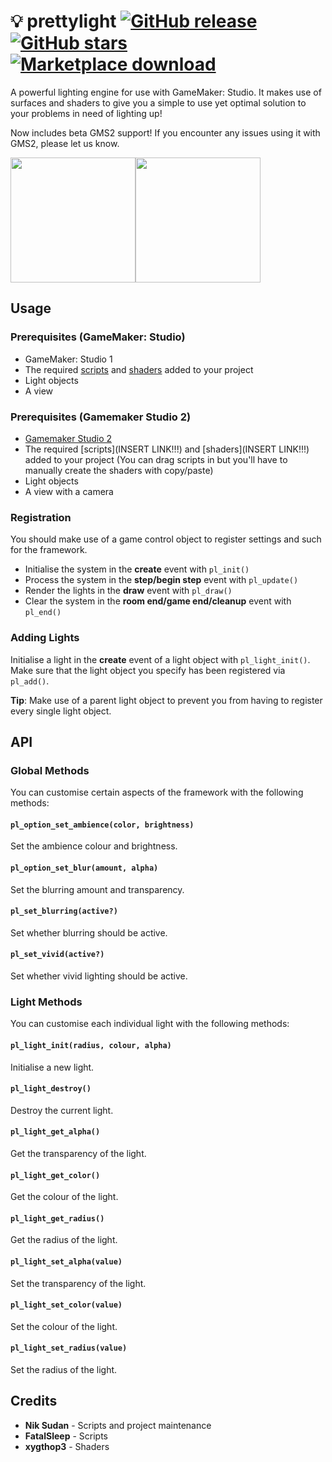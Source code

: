 # 💡 prettylight [![GitHub release](https://img.shields.io/github/release/niksudan/prettylight.svg)](https://github.com/niksudan/prettylight/releases) [![GitHub stars](https://img.shields.io/github/stars/niksudan/prettylight.svg?style=social&label=stars&style)](https://github.com/niksudan/prettylight) [![Marketplace download](https://img.shields.io/badge/marketplace-download-green.svg)](https://marketplace.yoyogames.com/assets/2493/prettylight)

A powerful lighting engine for use with GameMaker: Studio. It makes use of surfaces and shaders to give you a simple to use yet optimal solution to your problems in need of lighting up!

Now includes beta GMS2 support! If you encounter any issues using it with GMS2, please let us know.

<div style="display: flex;">
  <img src="https://i.imgur.com/8lQR4pk.png" height="200px">
  <img src="https://i.imgur.com/820eNjo.png" height="200px">
</div>

## Usage

### Prerequisites (GameMaker: Studio)

- GameMaker: Studio 1
- The required [scripts](https://github.com/niksudan/prettylight/tree/master/prettylight.gmx/scripts) and [shaders](https://github.com/niksudan/prettylight/tree/master/prettylight.gmx/shaders) added to your project
- Light objects
- A view

### Prerequisites (Gamemaker Studio 2)

- [Gamemaker Studio 2](http://www.yoyogames.com/gamemaker)
- The required [scripts](INSERT LINK!!!) and [shaders](INSERT LINK!!!) added to your project (You can drag scripts in but you'll have to manually create the shaders with copy/paste)
- Light objects
- A view with a camera

### Registration

You should make use of a game control object to register settings and such for the framework.

- Initialise the system in the **create** event with `pl_init()`
- Process the system in the **step/begin step** event with `pl_update()`
- Render the lights in the **draw** event with `pl_draw()`
- Clear the system in the **room end/game end/cleanup** event with `pl_end()`

### Adding Lights

Initialise a light in the **create** event of a light object with `pl_light_init()`. Make sure that the light object you specify has been registered via `pl_add()`.

**Tip**: Make use of a parent light object to prevent you from having to register every single light object.

## API

### Global Methods

You can customise certain aspects of the framework with the following methods:

#### `pl_option_set_ambience(color, brightness)`

Set the ambience colour and brightness.

#### `pl_option_set_blur(amount, alpha)`

Set the blurring amount and transparency.

#### `pl_set_blurring(active?)`

Set whether blurring should be active.

#### `pl_set_vivid(active?)`

Set whether vivid lighting should be active.

### Light Methods

You can customise each individual light with the following methods:

#### `pl_light_init(radius, colour, alpha)`

Initialise a new light.

#### `pl_light_destroy()`

Destroy the current light.

#### `pl_light_get_alpha()`

Get the transparency of the light.

#### `pl_light_get_color()`

Get the colour of the light.

#### `pl_light_get_radius()`

Get the radius of the light.

#### `pl_light_set_alpha(value)`

Set the transparency of the light.

#### `pl_light_set_color(value)`

Set the colour of the light.

#### `pl_light_set_radius(value)`

Set the radius of the light.

## Credits

- **Nik Sudan** - Scripts and project maintenance
- **FatalSleep** - Scripts
- **xygthop3** - Shaders
